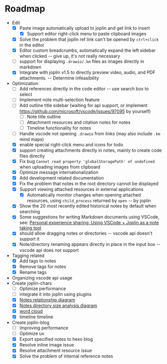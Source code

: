 # Roadmap

- Edit
  - [x] Paste image automatically upload to joplin and get link to insert
    - [x] Support editor right-click menu to paste clipboard images
  - [x] Solve the problem that joplin ref link can't be opened by `ctrl+click` in the editor
  - [x] Editor custom breadcrumbs, automatically expand the left sidebar when clicked -- give up, it's not really necessary
  - [ ] support for displaying `.drawio/.km` files as images directly in markdown
  - [x] Integrate with joplin v1.5 to directly preview video, audio, and PDF attachments. -- Determine infeasibility
- Optimization
  - [ ] Add references directly in the code editor -- use search box to select
  - [ ] Implement note multi-selection feature
  - [ ] Add outline title sidebar (waiting for api support, or implement <https://github.com/microsoft/vscode/issues/97095> by yourself)
    - [ ] Note title outline
    - [ ] Attachment resources and citation notes for notes
    - [ ] Timeline functionality for notes
  - [ ] Handle vscode not opening `.drawio` from links (may also include `.km` mind maps)
  - [x] enable special right-click menu and icons for todo
  - [x] support creating attachments directly in notes, mainly to create code files directly
  - [x] Fix bug `Cannot read property 'globalStoragePath' of undefined` when uploading images from clipboard
  - [x] Optimize message internationalization
  - [x] Add development related documentation
  - [x] Fix the problem that notes in the root directory cannot be displayed
  - [x] Support viewing attached resources in external applications
    - [x] Automatically monitor changes when opening attached resources, using `child_process` returned by `open` -- by joplin
  - [x] Show the 20 most recently edited historical notes by default when searching
  - [x] Some suggestions for writing Markdown documents using VSCode, see: [Personal experience sharing: Using VSCode + Joplin as a note taking tool](:/9648f44ae78240d386481d449c583fc0)
  - [x] should allow dragging notes or directories -- vscode api doesn't support it
  - [x] Note/directory renaming appears directly in place in the input box -- vscode api does not support
- Tagging related
  - [x] Add tags to notes
  - [x] Remove tags for notes
  - [x] Rename tags
- Organizing vscode api usage
- Create joplin-chars
  - [ ] Optimize performance
  - [ ] integrate it into joplin using plugins
  - [x] [Notes relationship diagram](https://echarts.apache.org/examples/zh/editor.html?c=graph)
  - [x] [Notes directory size analysis diagram](https://echarts.apache.org/examples/zh/editor.html?c=treemap-disk)
  - [x] [word cloud](https://github.com/ecomfe/echarts-wordcloud)
  - [x] timeline timeline
- Create joplin-blog
  - [ ] Improving performance
  - [ ] Optimize ux
  - [x] Export specified notes to hexo blog
  - [x] Resolve inline image issue
  - [x] Resolve attachment resource issue
  - [x] Solve the problem of internal reference notes
